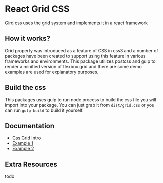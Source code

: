# React Grid CSS
Gird css uses the grid system and implements it in a react framework

## How it works?
Grid property was introduced as a feature of CSS in css3 and a number of packages have been created to support using this feature in various frameworks and environments. This package utilizes postcss and gulp to render a minified version of flexbox grid and there are some demo examples are used for explanatory purposes.

## Build the css
This packages uses gulp to run node process to build the css file you will import into your package. You can just grab it from `dist/grid.css` or you can run `gulp build` to build it yourself.

## Documentation
- [Css Grid Intro](documentation/gridIntro.md)
- [Example 1](#)
- [Example 2](#)

## Extra Resources
todo